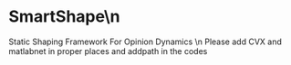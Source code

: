 # SmartShape\n
Static Shaping Framework For Opinion Dynamics \n
Please add CVX and matlabnet in proper places and addpath in the codes
